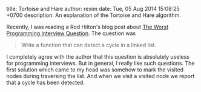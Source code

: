 title: Tortoise and Hare
author: rexim
date: Tue, 05 Aug 2014 15:08:25 +0700
description: An explanation of the Tortoise and Hare algorithm.

Recently, I was reading a Rod Hilton's blog post about
[The Worst Programming Interview Question](http://www.nomachetejuggling.com/2014/06/24/the-worst-programming-interview-question/). The
question was

> Write a function that can detect a cycle in a linked list.

I completely agree with the author that this question is absolutely
useless for programming interviews. But in general, I really like such
questions. The first solution which came to my head was somehow to
mark the visited nodes during traversing the list. And when we visit a
visited node we report that a cycle has been detected.

